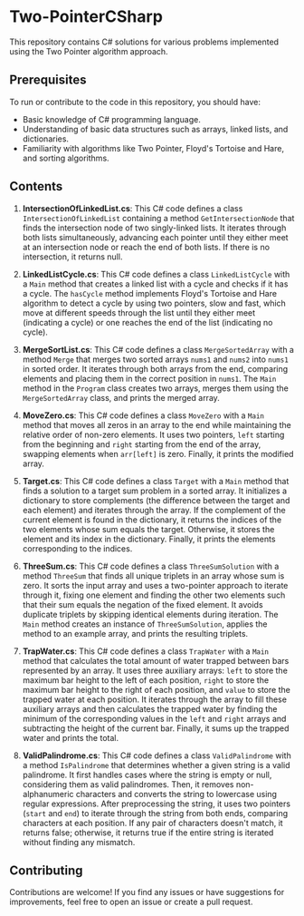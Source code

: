 # Two-PointerCSharp

This repository contains C# solutions for various problems implemented using the Two Pointer algorithm approach.

## Prerequisites

To run or contribute to the code in this repository, you should have:

- Basic knowledge of C# programming language.
- Understanding of basic data structures such as arrays, linked lists, and dictionaries.
- Familiarity with algorithms like Two Pointer, Floyd's Tortoise and Hare, and sorting algorithms.

## Contents

1. **IntersectionOfLinkedList.cs**:
   This C# code defines a class `IntersectionOfLinkedList` containing a method `GetIntersectionNode` that finds the intersection node of two singly-linked lists. It iterates through both lists simultaneously, advancing each pointer until they either meet at an intersection node or reach the end of both lists. If there is no intersection, it returns null.

2. **LinkedListCycle.cs**:
   This C# code defines a class `LinkedListCycle` with a `Main` method that creates a linked list with a cycle and checks if it has a cycle. The `hasCycle` method implements Floyd's Tortoise and Hare algorithm to detect a cycle by using two pointers, slow and fast, which move at different speeds through the list until they either meet (indicating a cycle) or one reaches the end of the list (indicating no cycle).

3. **MergeSortList.cs**:
   This C# code defines a class `MergeSortedArray` with a method `Merge` that merges two sorted arrays `nums1` and `nums2` into `nums1` in sorted order. It iterates through both arrays from the end, comparing elements and placing them in the correct position in `nums1`. The `Main` method in the `Program` class creates two arrays, merges them using the `MergeSortedArray` class, and prints the merged array.

4. **MoveZero.cs**:
   This C# code defines a class `MoveZero` with a `Main` method that moves all zeros in an array to the end while maintaining the relative order of non-zero elements. It uses two pointers, `left` starting from the beginning and `right` starting from the end of the array, swapping elements when `arr[left]` is zero. Finally, it prints the modified array.

5. **Target.cs**:
   This C# code defines a class `Target` with a `Main` method that finds a solution to a target sum problem in a sorted array. It initializes a dictionary to store complements (the difference between the target and each element) and iterates through the array. If the complement of the current element is found in the dictionary, it returns the indices of the two elements whose sum equals the target. Otherwise, it stores the element and its index in the dictionary. Finally, it prints the elements corresponding to the indices.

6. **ThreeSum.cs**:
   This C# code defines a class `ThreeSumSolution` with a method `ThreeSum` that finds all unique triplets in an array whose sum is zero. It sorts the input array and uses a two-pointer approach to iterate through it, fixing one element and finding the other two elements such that their sum equals the negation of the fixed element. It avoids duplicate triplets by skipping identical elements during iteration. The `Main` method creates an instance of `ThreeSumSolution`, applies the method to an example array, and prints the resulting triplets.

7. **TrapWater.cs**:
   This C# code defines a class `TrapWater` with a `Main` method that calculates the total amount of water trapped between bars represented by an array. It uses three auxiliary arrays: `left` to store the maximum bar height to the left of each position, `right` to store the maximum bar height to the right of each position, and `value` to store the trapped water at each position. It iterates through the array to fill these auxiliary arrays and then calculates the trapped water by finding the minimum of the corresponding values in the `left` and `right` arrays and subtracting the height of the current bar. Finally, it sums up the trapped water and prints the total.

8. **ValidPalindrome.cs**:
   This C# code defines a class `ValidPalindrome` with a method `IsPalindrome` that determines whether a given string is a valid palindrome. It first handles cases where the string is empty or null, considering them as valid palindromes. Then, it removes non-alphanumeric characters and converts the string to lowercase using regular expressions. After preprocessing the string, it uses two pointers (`start` and `end`) to iterate through the string from both ends, comparing characters at each position. If any pair of characters doesn't match, it returns false; otherwise, it returns true if the entire string is iterated without finding any mismatch.

## Contributing

Contributions are welcome! If you find any issues or have suggestions for improvements, feel free to open an issue or create a pull request.
